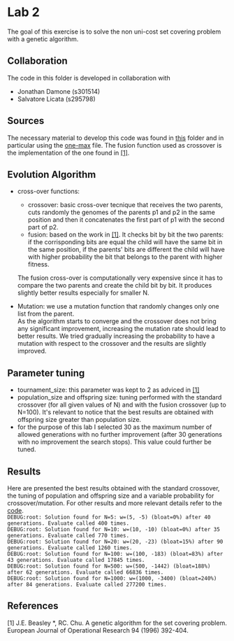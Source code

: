 # Lab 2
The goal of this exercise is to solve the non uni-cost set covering problem with a genetic algorithm.

## Collaboration
The code in this folder is developed in collaboration with  
- Jonathan Damone (s301514)
- Salvatore Licata (s295798)

## Sources
The necessary material to develop this code was found in [this](https://github.com/squillero/computational-intelligence/tree/master/2022-23) folder and in particular using the [one-max](https://github.com/squillero/computational-intelligence/blob/master/2022-23/one-max.ipynb) file.
The fusion function used as crossover is the implementation of the one found in [[1]](#1).

## Evolution Algorithm
- cross-over functions:
    - crossover: basic cross-over tecnique that receives the two parents, cuts randomly the genomes of the parents p1 and p2 in the same position and then it concatenates the first part of p1 with the second part of p2.
    - fusion: based on the work in [[1]](#1). It checks bit by bit the two parents: if the corrisponding bits are equal the child will have the same bit in the same position, if the parents' bits are different the child will have with higher probability the bit that belongs to the parent with higher fitness.

    The fusion cross-over is computationally very expensive since it has to compare the two parents and create the child bit by bit. It produces slightly better results especially for smaller N.

- Mutation: we use a mutation function that randomly changes only one list from the parent.  
As the algorithm starts to converge and the crossover does not bring any significant improvement, increasing the mutation rate should lead to better results.
We tried gradually increasing the probability to have a mutation with respect to the crossover and the results are slightly improved.

## Parameter tuning
- tournament_size: this parameter was kept to 2 as adviced in [[1]](#1)
- population_size and offspring size: tuning performed with the standard crossover (for all given values of N) and with the fusion crossover (up to N=100). It's relevant to notice that the best results are obtained with offspring size greater than population size. 
- for the purpose of this lab I selected 30 as the maximum number of allowed generations with no further improvement (after 30 generations with no improvement the search stops). This value could further be tuned.


## Results
Here are presented the best results obtained with the standard crossover, the tuning of population and offspring size and a variable probability for crossover/mutation. For other results and more relevant details refer to the [code](https://github.com/scoleri-mr/computational_intelligence_2022_301841/blob/main/lab2/lab2_set_covering_GA.ipynb).  
`DEBUG:root: Solution found for N=5: w=(5, -5) (bloat=0%) after 40 generations. Evaluate called 400 times.`  
`DEBUG:root: Solution found for N=10: w=(10, -10) (bloat=0%) after 35 generations. Evaluate called 770 times.`  
`DEBUG:root: Solution found for N=20: w=(20, -23) (bloat=15%) after 90 generations. Evaluate called 1260 times.`  
`DEBUG:root: Solution found for N=100: w=(100, -183) (bloat=83%) after 43 generations. Evaluate called 17845 times.`  
`DEBUG:root: Solution found for N=500: w=(500, -1442) (bloat=188%) after 62 generations. Evaluate called 66836 times.`  
`DEBUG:root: Solution found for N=1000: w=(1000, -3400) (bloat=240%) after 84 generations. Evaluate called 277200 times.`  

## References
<a id="1">[1]</a> 
J.E. Beasley *, RC. Chu. A genetic algorithm for the set covering problem. European Journal of Operational Research 94 (1996) 392-404.
